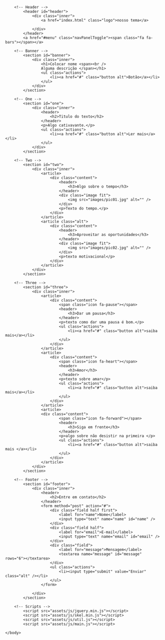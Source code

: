 <!DOCTYPE HTML>

<html>
	<head>
		<title></title>
		<meta charset="utf-8" />
		<meta name="viewport" content="width=device-width, initial-scale=1, user-scalable=no" />
		<link rel="stylesheet" href="assets/css/main.css" />
	</head>
	<body>

		<!-- Header -->
			<header id="header">
				<div class="inner">
					<a href="index.html" class="logo">nosso tema</a>
					
				</div>
			</header>
			<a href="#menu" class="navPanelToggle"><span class="fa fa-bars"></span></a>

		<!-- Banner -->
			<section id="banner">
				<div class="inner">
					<h1>Colocar nome <span><br />
					Alguma descrição </span></h1>
					<ul class="actions">
						<li><a href="#" class="button alt">Botão</a></li>
					</ul>
				</div>
			</section>

		<!-- One -->
			<section id="one">
				<div class="inner">
					<header>
						<h2>Titulo do texto</h2>
					</header>
					<p>Algo cativavante.</p>
					<ul class="actions">
						<li><a href="#" class="button alt">Ler mais</a></li>
					</ul>
				</div>
			</section>

		<!-- Two -->
			<section id="two">
				<div class="inner">
					<article>
						<div class="content">
							<header>
								<h3>Algo sobre o tempo</h3>
							</header>
							<div class="image fit">
								<img src="images/pic01.jpg" alt="" />
							</div>
							<p>Texto do tempo.</p>
						</div>
					</article>
					<article class="alt">
						<div class="content">
							<header>
								<h3>Aproveitar as oportunidades</h3>
							</header>
							<div class="image fit">
								<img src="images/pic02.jpg" alt="" />
							</div>
							<p>texto motivacional</p>
						</div>
					</article>
				</div>
			</section>

		<!-- Three -->
			<section id="three">
				<div class="inner">
					<article>
						<div class="content">
							<span class="icon fa-pause"></span>
							<header>
								<h3>Dar um pausa</h3>
							</header>
							<p>texto como dar uma pausa é bom.</p>
							<ul class="actions">
								<li><a href="#" class="button alt">saiba mais</a></li>
							</ul>
						</div>
					</article>
					<article>
						<div class="content">
							<span class="icon fa-heart"></span>
							<header>
								<h3>Amor</h3>
							</header>
							<p>texto sobre amar</p>
							<ul class="actions">
								<li><a href="#" class="button alt">saiba mais</a></li>
							</ul>
						</div>
					</article>
					<article>
					<div class="content">
							<span class="icon fa-forward"></span>
							<header>
								<h3>Siga em frente</h3>
							</header>
							<p>algo sobre não desistir na primeira </p>
							<ul class="actions">
								<li><a href="#" class="button alt">saiba mais </a></li>
							</ul>
						</div>
					</article>
				</div>
			</section>

		<!-- Footer -->
			<section id="footer">
				<div class="inner">
					<header>
						<h2>Entre em contato</h2>
					</header>
					<form method="post" action="#">
						<div class="field half first">
							<label for="name">Nome</label>
							<input type="text" name="name" id="name" />
						</div>
						<div class="field half">
							<label for="email">E-mail</label>
							<input type="text" name="email" id="email" />
						</div>
						<div class="field">
							<label for="message">Mensagem</label>
							<textarea name="message" id="message" rows="6"></textarea>
						</div>
						<ul class="actions">
							<li><input type="submit" value="Enviar" class="alt" /></li>
						</ul>
					</form>
					
				</div>
			</section>

		<!-- Scripts -->
			<script src="assets/js/jquery.min.js"></script>
			<script src="assets/js/skel.min.js"></script>
			<script src="assets/js/util.js"></script>
			<script src="assets/js/main.js"></script>

	</body>
</html>
